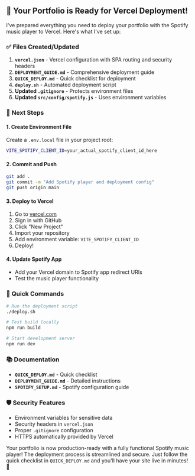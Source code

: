 ## 🚀 Your Portfolio is Ready for Vercel Deployment!

I've prepared everything you need to deploy your portfolio with the Spotify music player to Vercel. Here's what I've set up:

### ✅ **Files Created/Updated**

1. **`vercel.json`** - Vercel configuration with SPA routing and security headers
2. **`DEPLOYMENT_GUIDE.md`** - Comprehensive deployment guide
3. **`QUICK_DEPLOY.md`** - Quick checklist for deployment
4. **`deploy.sh`** - Automated deployment script
5. **Updated `.gitignore`** - Protects environment files
6. **Updated `src/config/spotify.js`** - Uses environment variables

### 🎯 **Next Steps**

#### 1. **Create Environment File**
Create a `.env.local` file in your project root:
```bash
VITE_SPOTIFY_CLIENT_ID=your_actual_spotify_client_id_here
```

#### 2. **Commit and Push**
```bash
git add .
git commit -m "Add Spotify player and deployment config"
git push origin main
```

#### 3. **Deploy to Vercel**
1. Go to [vercel.com](https://vercel.com)
2. Sign in with GitHub
3. Click "New Project"
4. Import your repository
5. Add environment variable: `VITE_SPOTIFY_CLIENT_ID`
6. Deploy!

#### 4. **Update Spotify App**
- Add your Vercel domain to Spotify app redirect URIs
- Test the music player functionality

### 🔧 **Quick Commands**

```bash
# Run the deployment script
./deploy.sh

# Test build locally
npm run build

# Start development server
npm run dev
```

### 📚 **Documentation**

- **`QUICK_DEPLOY.md`** - Quick checklist
- **`DEPLOYMENT_GUIDE.md`** - Detailed instructions
- **`SPOTIFY_SETUP.md`** - Spotify configuration guide

### 🛡️ **Security Features**

- Environment variables for sensitive data
- Security headers in `vercel.json`
- Proper `.gitignore` configuration
- HTTPS automatically provided by Vercel

Your portfolio is now production-ready with a fully functional Spotify music player! The deployment process is streamlined and secure. Just follow the quick checklist in `QUICK_DEPLOY.md` and you'll have your site live in minutes! 🎉 